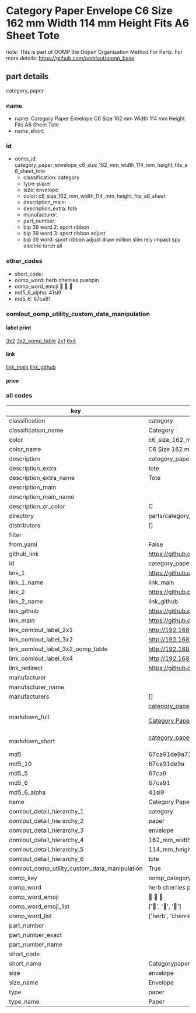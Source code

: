 # Category Paper Envelope C6 Size 162 mm Width 114 mm Height Fits A6 Sheet Tote  

note: This is part of OOMP the Oopen Organization Method For Parts. For more details: https://github.com/oomlout/oomp_base

##  part details
  



category_paper



### name
* name: Category Paper Envelope C6 Size 162 mm Width 114 mm Height Fits A6 Sheet Tote
* name_short: 
### id
* oomp_id: category_paper_envelope_c6_size_162_mm_width_114_mm_height_fits_a6_sheet_tote
  * classification: category
  * type: paper
  * size: envelope
  * color: c6_size_162_mm_width_114_mm_height_fits_a6_sheet
  * description_main: 
  * description_extra: tote
  * manufacturer: 
  * part_number: 
  * bip 39 word 2: sport ribbon
  * bip 39 word 3: sport ribbon adjust
  * bip 39 word: sport ribbon adjust draw million slim rely impact spy electric torch all

### other_codes
* short_code: 
* oomp_word: herb cherries pushpin
* oomp_word_emoji :herb: :cherries: :pushpin:
* md5_6_alpha: 41si9
* md5_6: 67ca91






### oomlout_oomp_utility_custom_data_manipulation
#### label print
[3x2](http://192.168.1.245:1112/?label=oomp%2041si9)
[3x2_oomp_table](http://192.168.1.108:1112/?label=oomp%2041si9)
[2x1](http://192.168.1.242:1112/?label=oomp%2041si9)
[6x4](http://192.168.1.55:1112/?label=oomp%2041si9)    

#### link

[link_main](https://github.com/oomlout/oomlout_oomp_version_1_messy/tree/main/parts/category_paper_envelope_c6_size_162_mm_width_114_mm_height_fits_a6_sheet_tote) [link_github](https://github.com/oomlout/oomlout_oomp_version_1_messy/tree/main/parts/category_paper_envelope_c6_size_162_mm_width_114_mm_height_fits_a6_sheet_tote)                             

#### price







### all codes 
| key | value |  
| --- | --- |  
| classification | category |  
| classification_name | Category |  
| color | c6_size_162_mm_width_114_mm_height_fits_a6_sheet |  
| color_name | C6 Size 162 mm Width 114 mm Height Fits A6 Sheet |  
| description | category_paper |  
| description_extra | tote |  
| description_extra_name | Tote |  
| description_main |  |  
| description_main_name |  |  
| description_or_color | C  |  
| directory | parts/category_paper_envelope_c6_size_162_mm_width_114_mm_height_fits_a6_sheet_tote |  
| distributors | [] |  
| filter |  |  
| from_yaml | False |  
| github_link | https://github.com/oomlout/oomlout_oomp_part_src/tree/main/parts/category_paper_envelope_c6_size_162_mm_width_114_mm_height_fits_a6_sheet_tote |  
| id | category_paper_envelope_c6_size_162_mm_width_114_mm_height_fits_a6_sheet_tote |  
| link_1 | https://github.com/oomlout/oomlout_oomp_version_1_messy/tree/main/parts/category_paper_envelope_c6_size_162_mm_width_114_mm_height_fits_a6_sheet_tote |  
| link_1_name | link_main |  
| link_2 | https://github.com/oomlout/oomlout_oomp_version_1_messy/tree/main/parts/category_paper_envelope_c6_size_162_mm_width_114_mm_height_fits_a6_sheet_tote |  
| link_2_name | link_github |  
| link_github | https://github.com/oomlout/oomlout_oomp_version_1_messy/tree/main/parts/category_paper_envelope_c6_size_162_mm_width_114_mm_height_fits_a6_sheet_tote |  
| link_main | https://github.com/oomlout/oomlout_oomp_version_1_messy/tree/main/parts/category_paper_envelope_c6_size_162_mm_width_114_mm_height_fits_a6_sheet_tote |  
| link_oomlout_label_2x1 | http://192.168.1.242:1112/?label=oomp%2041si9 |  
| link_oomlout_label_3x2 | http://192.168.1.245:1112/?label=oomp%2041si9 |  
| link_oomlout_label_3x2_oomp_table | http://192.168.1.108:1112/?label=oomp%2041si9 |  
| link_oomlout_label_6x4 | http://192.168.1.55:1112/?label=oomp%2041si9 |  
| link_redirect | https://github.com/oomlout/oomlout_oomp_version_1_messy/tree/main/parts/category_paper_envelope_c6_size_162_mm_width_114_mm_height_fits_a6_sheet_tote |  
| manufacturer |  |  
| manufacturer_name |  |  
| manufacturers | [] |  
| markdown_full | [category_paper_envelope_c6_size_162_mm_width_114_mm_height_fits_a6_sheet_tote](none)<br>[](none)<br>[Category Paper Envelope C6 Size 162 Mm Width 114 Mm Height Fits A6 Sheet Tote](none)<br><br> |  
| markdown_short | [category_paper_envelope_c6_size_162_mm_width_114_mm_height_fits_a6_sheet_tote](none)<br><br> |  
| md5 | 67ca91de9a71d6af2f465426072e4695 |  
| md5_10 | 67ca91de9a |  
| md5_5 | 67ca9 |  
| md5_6 | 67ca91 |  
| md5_6_alpha | 41si9 |  
| name | Category Paper Envelope C6 Size 162 mm Width 114 mm Height Fits A6 Sheet Tote |  
| oomlout_detail_hierarchy_1 | category |  
| oomlout_detail_hierarchy_2 | paper |  
| oomlout_detail_hierarchy_3 | envelope |  
| oomlout_detail_hierarchy_4 | 162_mm_width |  
| oomlout_detail_hierarchy_5 | 114_mm_height |  
| oomlout_detail_hierarchy_6 | tote |  
| oomlout_oomp_utility_custom_data_manipulation | True |  
| oomp_key | oomp_category_paper_envelope_c6_size_162_mm_width_114_mm_height_fits_a6_sheet_tote |  
| oomp_word | herb cherries pushpin |  
| oomp_word_emoji | :herb: :cherries: :pushpin: |  
| oomp_word_emoji_list | [':herb:', ':cherries:', ':pushpin:'] |  
| oomp_word_list | ['herb', 'cherries', 'pushpin'] |  
| part_number |  |  
| part_number_exact |  |  
| part_number_name |  |  
| short_code |  |  
| short_name | Categorypaper |  
| size | envelope |  
| size_name | Envelope |  
| type | paper |  
| type_name | Paper |  

